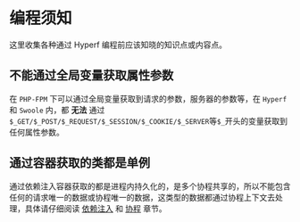 # 编程须知

这里收集各种通过 Hyperf 编程前应该知晓的知识点或内容点。

## 不能通过全局变量获取属性参数

在 `PHP-FPM` 下可以通过全局变量获取到请求的参数，服务器的参数等，在 `Hyperf` 和 `Swoole` 内，都 **无法** 通过 `$_GET/$_POST/$_REQUEST/$_SESSION/$_COOKIE/$_SERVER`等`$_`开头的变量获取到任何属性参数。

## 通过容器获取的类都是单例

通过依赖注入容器获取的都是进程内持久化的，是多个协程共享的，所以不能包含任何的请求唯一的数据或协程唯一的数据，这类型的数据都通过协程上下文去处理，具体请仔细阅读 [依赖注入](zh-cn/di.md) 和 [协程](zh-cn/coroutine.md) 章节。